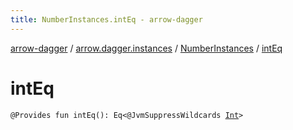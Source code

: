 ```yaml
---
title: NumberInstances.intEq - arrow-dagger
---
```


[arrow-dagger](../../index.html) / [arrow.dagger.instances](../index.html) / [NumberInstances](index.html) / [intEq](./int-eq.html)

# intEq

`@Provides fun intEq(): Eq<@JvmSuppressWildcards `[`Int`](https://kotlinlang.org/api/latest/jvm/stdlib/kotlin/-int/index.html)`>`